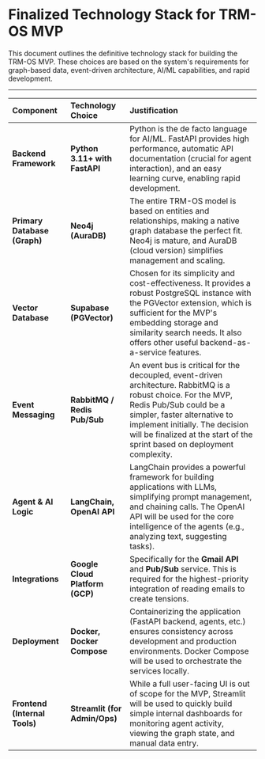 # Finalized Technology Stack for TRM-OS MVP

This document outlines the definitive technology stack for building the TRM-OS MVP. These choices are based on the system's requirements for graph-based data, event-driven architecture, AI/ML capabilities, and rapid development.

---

| Component | Technology Choice | Justification |
| :--- | :--- | :--- |
| **Backend Framework** | **Python 3.11+ with FastAPI** | Python is the de facto language for AI/ML. FastAPI provides high performance, automatic API documentation (crucial for agent interaction), and an easy learning curve, enabling rapid development. |
| **Primary Database (Graph)** | **Neo4j (AuraDB)** | The entire TRM-OS model is based on entities and relationships, making a native graph database the perfect fit. Neo4j is mature, and AuraDB (cloud version) simplifies management and scaling. |
| **Vector Database** | **Supabase (PGVector)** | Chosen for its simplicity and cost-effectiveness. It provides a robust PostgreSQL instance with the PGVector extension, which is sufficient for the MVP's embedding storage and similarity search needs. It also offers other useful backend-as-a-service features. |
| **Event Messaging** | **RabbitMQ / Redis Pub/Sub** | An event bus is critical for the decoupled, event-driven architecture. RabbitMQ is a robust choice. For the MVP, Redis Pub/Sub could be a simpler, faster alternative to implement initially. The decision will be finalized at the start of the sprint based on deployment complexity. |
| **Agent & AI Logic** | **LangChain, OpenAI API** | LangChain provides a powerful framework for building applications with LLMs, simplifying prompt management, and chaining calls. The OpenAI API will be used for the core intelligence of the agents (e.g., analyzing text, suggesting tasks). |
| **Integrations** | **Google Cloud Platform (GCP)** | Specifically for the **Gmail API** and **Pub/Sub** service. This is required for the highest-priority integration of reading emails to create tensions. |
| **Deployment** | **Docker, Docker Compose** | Containerizing the application (FastAPI backend, agents, etc.) ensures consistency across development and production environments. Docker Compose will be used to orchestrate the services locally. |
| **Frontend (Internal Tools)** | **Streamlit (for Admin/Ops)** | While a full user-facing UI is out of scope for the MVP, Streamlit will be used to quickly build simple internal dashboards for monitoring agent activity, viewing the graph state, and manual data entry. |

